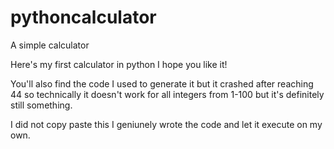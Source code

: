 # pythoncalculator
A simple calculator

Here's my first calculator in python I hope you like it!

You'll also find the code I used to generate it but it crashed after reaching 44 so technically it doesn't work for all integers from 1-100 but it's definitely still something.

I did not copy paste this I geniunely wrote the code and let it execute on my own.
